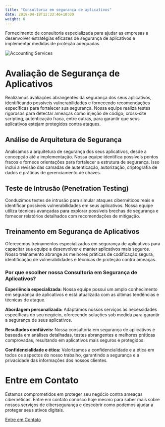 ```yaml
---
title: "Consultoria em segurança de aplicativos"
date: 2019-04-18T12:33:46+10:00
weight: 6
---
```


Fornecimento de consultoria especializada para ajudar as empresas a desenvolver estratégias eficazes de segurança de aplicativos e implementar medidas de proteção adequadas.

![Accounting Services](/images/austin-distel-nGc5RT2HmF0-unsplash.jpg)

# Avaliação de Segurança de Aplicativos

Realizamos avaliações abrangentes da segurança dos seus aplicativos, identificando possíveis vulnerabilidades e fornecendo recomendações específicas para fortalecer sua segurança. Nossa equipe realiza testes rigorosos para detectar ameaças como injeção de código, cross-site scripting, autenticação fraca, entre outras, para garantir que seus aplicativos estejam protegidos contra ataques.

## Análise de Arquitetura de Segurança

Analisamos a arquitetura de segurança dos seus aplicativos, desde a concepção até a implementação. Nossa equipe identifica possíveis pontos fracos e fornece orientações para fortalecer a estrutura de segurança. Isso inclui a revisão das camadas de autenticação, autorização, criptografia de dados e práticas de gerenciamento de chaves.


## Teste de Intrusão (Penetration Testing)

Conduzimos testes de intrusão para simular ataques cibernéticos reais e identificar possíveis vulnerabilidades em seus aplicativos. Nossa equipe utiliza técnicas avançadas para explorar possíveis brechas de segurança e fornecer relatórios detalhados com recomendações de mitigação.

## Treinamento em Segurança de Aplicativos

Oferecemos treinamentos especializados em segurança de aplicativos para capacitar sua equipe a desenvolver e manter aplicativos mais seguros. Nosso treinamento abrange as melhores práticas de codificação segura, identificação de vulnerabilidades e técnicas de proteção contra ameaças.

### Por que escolher nossa Consultoria em Segurança de Aplicativos?

**Experiência especializada:** Nossa equipe possui um amplo conhecimento em segurança de aplicativos e está atualizada com as últimas tendências e técnicas de ataque.

**Abordagem personalizada:** Adaptamos nossos serviços às necessidades específicas do seu negócio, oferecendo soluções sob medida para garantir a segurança de seus aplicativos.

**Resultados confiáveis:** Nossa consultoria em segurança de aplicativos é baseada em análises detalhadas, testes abrangentes e melhores práticas comprovadas, resultando em aplicativos mais seguros e protegidos.

**Confidencialidade e ética:** Valorizamos a confidencialidade e a ética em todos os aspectos do nosso trabalho, garantindo a segurança e a privacidade das informações dos nossos clientes.


# Entre em Contato

Estamos comprometidos em proteger seu negócio contra ameaças cibernéticas. Entre em contato conosco hoje mesmo para saber mais sobre nossos serviços de cibersegurança e descobrir como podemos ajudar a proteger seus ativos digitais.

 <div class="row justify-content-center">
    <div class="col-auto">
      <a class="button button-primary" href="{{ "contact" | relative_url }}">Entre em Contato</a>
    </div>
</div>